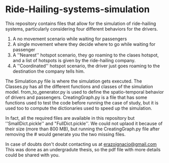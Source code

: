 # Ride-Hailing-systems-simulation

This repository contains files that allow for the simulation of ride-hailing systems, particularly considering 
four different behaviors for the drivers. 
1) A no movement scenario while waiting for passengers
2) A single movement where they decide where to go while waiting for passenger
3) A ''Nearest'' hotspot scenario, they go roaming to the clases hotspot, and a list of hotspots is given by the
ride-hailing company.
4) A ''Coordinated'' hotspot scenario, the driver just goes roaming to the destination the company tells him.

The Simulation.py file is where the simulation gets executed.
The Classes.py has all the different functions and classes of the simulation model.
from_to_generator.py is used to define the spatio-temporal behavior of drivers and passengers.
CreatingGraph.py is a file that has some functions used to test the code before running the case of study, but 
it is used too to compute the dictionaries used to speed up the simulation.

In fact, all the required files are available in this repository but ''SmallDict.pickle'' and "FullDict.pickle''.
We could not uplaod it because of their size (more than 800 MB), but running the CreatingGraph.py file after removing the # would generate you the two missing files.

In case of doubts don't doubt contacting us at erazoignacio@gmail.com
This was done as an undergradute thesis, so the pdf file with more details could be shared with you.